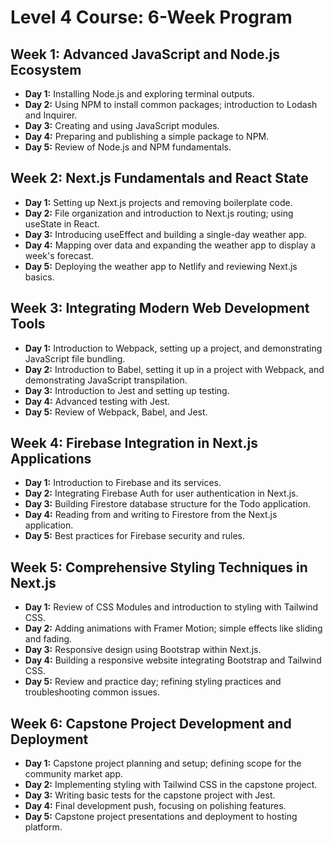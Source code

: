 # Level 4 Course: 6-Week Program

## Week 1: Advanced JavaScript and Node.js Ecosystem

- **Day 1:** Installing Node.js and exploring terminal outputs.
- **Day 2:** Using NPM to install common packages; introduction to Lodash and Inquirer.
- **Day 3:** Creating and using JavaScript modules.
- **Day 4:** Preparing and publishing a simple package to NPM.
- **Day 5:** Review of Node.js and NPM fundamentals.

## Week 2: Next.js Fundamentals and React State

- **Day 1:** Setting up Next.js projects and removing boilerplate code.
- **Day 2:** File organization and introduction to Next.js routing; using useState in React.
- **Day 3:** Introducing useEffect and building a single-day weather app.
- **Day 4:** Mapping over data and expanding the weather app to display a week's forecast.
- **Day 5:** Deploying the weather app to Netlify and reviewing Next.js basics.

## Week 3: Integrating Modern Web Development Tools

- **Day 1:** Introduction to Webpack, setting up a project, and demonstrating JavaScript file bundling.
- **Day 2:** Introduction to Babel, setting it up in a project with Webpack, and demonstrating JavaScript transpilation.
- **Day 3:** Introduction to Jest and setting up testing.
- **Day 4:** Advanced testing with Jest.
- **Day 5:** Review of Webpack, Babel, and Jest.

## Week 4: Firebase Integration in Next.js Applications

- **Day 1:** Introduction to Firebase and its services.
- **Day 2:** Integrating Firebase Auth for user authentication in Next.js.
- **Day 3:** Building Firestore database structure for the Todo application.
- **Day 4:** Reading from and writing to Firestore from the Next.js application.
- **Day 5:** Best practices for Firebase security and rules.

## Week 5: Comprehensive Styling Techniques in Next.js

- **Day 1:** Review of CSS Modules and introduction to styling with Tailwind CSS.
- **Day 2:** Adding animations with Framer Motion; simple effects like sliding and fading.
- **Day 3:** Responsive design using Bootstrap within Next.js.
- **Day 4:** Building a responsive website integrating Bootstrap and Tailwind CSS.
- **Day 5:** Review and practice day; refining styling practices and troubleshooting common issues.

## Week 6: Capstone Project Development and Deployment

- **Day 1:** Capstone project planning and setup; defining scope for the community market app.
- **Day 2:** Implementing styling with Tailwind CSS in the capstone project.
- **Day 3:** Writing basic tests for the capstone project with Jest.
- **Day 4:** Final development push, focusing on polishing features.
- **Day 5:** Capstone project presentations and deployment to hosting platform.

